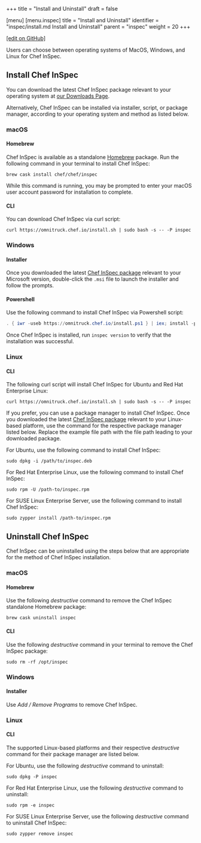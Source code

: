 +++
title = "Install and Uninstall"
draft = false

[menu]
  [menu.inspec]
    title = "Install and Uninstall"
    identifier = "inspec/install.md Install and Uninstall"
    parent = "inspec"
    weight = 20
+++

[\[edit on GitHub\]](https://github.com/inspec/inspec/blob/master/www/content/inspec/install.md)

Users can choose between operating systems of MacOS, Windows, and Linux for Chef InSpec.

## Install Chef InSpec

You can download the latest Chef InSpec package relevant to your operating system
at [our Downloads Page](https://downloads.chef.io/inspec).

Alternatively, Chef InSpec can be installed via installer, script, or package
manager, according to your operating system and method as listed below.

### macOS

#### Homebrew

Chef InSpec is available as a standalone [Homebrew](https://brew.sh/) package.
Run the following command in your terminal to install Chef InSpec:

```
brew cask install chef/chef/inspec
```

While this command is running, you may be prompted to enter your macOS user account
password for installation to complete.

#### CLI

You can download Chef InSpec via curl script:

```
curl https://omnitruck.chef.io/install.sh | sudo bash -s -- -P inspec
```

### Windows

#### Installer

Once you downloaded the latest [Chef InSpec package](https://downloads.chef.io/inspec)
relevant to your Microsoft version, double-click the `.msi` file to launch the
installer and follow the prompts.

#### Powershell

Use the following command to install Chef InSpec via Powershell script:

```powershell
. { iwr -useb https://omnitruck.chef.io/install.ps1 } | iex; install -project inspec
```

Once Chef InSpec is installed, run `inspec version` to verify that the installation
was successful.

### Linux

#### CLI

The following curl script will install Chef InSpec for Ubuntu and Red Hat Enterprise Linux:

```
curl https://omnitruck.chef.io/install.sh | sudo bash -s -- -P inspec
```

If you prefer, you can use a package manager to install Chef InSpec.
Once you downloaded the latest [Chef InSpec package](https://downloads.chef.io/inspec)
relevant to your Linux-based platform, use the command for the respective package
manager listed below. Replace the example file path with the file path leading to
your downloaded package.

For Ubuntu, use the following command to install Chef InSpec:

```
sudo dpkg -i /path/to/inspec.deb
```

For Red Hat Enterprise Linux, use the following command to install Chef InSpec:

```
sudo rpm -U /path-to/inspec.rpm
```

For SUSE Linux Enterprise Server, use the following command to install Chef InSpec:

```
sudo zypper install /path-to/inspec.rpm
```


## Uninstall Chef InSpec

Chef InSpec can be uninstalled using the steps below that are appropriate for the
method of Chef InSpec installation.

### macOS

#### Homebrew

Use the following *destructive* command to remove the Chef InSpec standalone Homebrew package:

```
brew cask uninstall inspec
```

#### CLI

Use the following *destructive* command in your terminal to remove the Chef InSpec package:

```
sudo rm -rf /opt/inspec
```

### Windows

#### Installer

Use *Add / Remove Programs* to remove Chef InSpec.

### Linux

#### CLI

The supported Linux-based platforms and their respective *destructive* command
for their package manager are listed below.

For Ubuntu, use the following *destructive* command to uninstall:

```
sudo dpkg -P inspec
```

For Red Hat Enterprise Linux, use the following *destructive* command to uninstall:

```
sudo rpm -e inspec
```

For SUSE Linux Enterprise Server, use the following *destructive* command to uninstall Chef InSpec:

```
sudo zypper remove inspec
```
